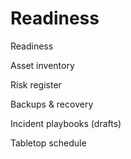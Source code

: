 # Readiness
Readiness

Asset inventory

Risk register

Backups & recovery

Incident playbooks (drafts)

Tabletop schedule
